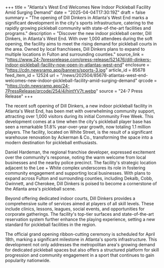 +++
title = "Atlanta's West End Welcomes New Indoor Pickleball Facility Amid Surging Demand"
date = "2025-04-04T17:30:19Z"
draft = false
summary = "The opening of Dill Dinkers in Atlanta's West End marks a significant development in the city's sports infrastructure, catering to the rapidly growing pickleball community with state-of-the-art facilities and programs."
description = "Discover the new indoor pickleball center, Dill Dinkers, in Atlanta's West End. With over 1,000 attendees during the soft opening, the facility aims to meet the rising demand for pickleball courts in the area. Owned by local franchisees, Dill Dinkers plans to expand to multiple locations in Fulton and surrounding counties."
source_link = "https://www.24-7pressrelease.com/press-release/521476/dill-dinkers-indoor-pickleball-facility-now-open-in-atlantas-west-end"
enclosure = "https://cdn.newsramp.app/banners/sports-3.jpg"
article_id = 85678
feed_item_id = 12524
url = "/news/202504/85678-atlantas-west-end-welcomes-new-indoor-pickleball-facility-amid-surging-demand"
qrcode = "https://cdn.newsramp.app/24-7PressRelease/qrcode/254/4/hintYV7t.webp"
source = "24-7 Press Release"
+++

<p>The recent soft opening of Dill Dinkers, a new indoor pickleball facility in Atlanta's West End, has been met with overwhelming community support, attracting over 1,000 visitors during its initial Community Free Week. This development comes at a time when the city's pickleball player base has seen a remarkable 51.8% year-over-year growth, now totaling 1.1 million players. The facility, located on White Street, is the result of a significant warehouse renovation by Ackerman & Co., transforming the space into a modern destination for pickleball enthusiasts.</p><p>Daniel Hardeman, the regional franchise developer, expressed excitement over the community's response, noting the warm welcome from local businesses and the nearby police precinct. The facility's strategic location adjacent to the Lee + White complex underscores its role in fostering community engagement and supporting local businesses. With plans to expand across Fulton and surrounding counties, including Dekalb, Cobb, Gwinnett, and Cherokee, Dill Dinkers is poised to become a cornerstone of the Atlanta area's pickleball scene.</p><p>Beyond offering dedicated indoor courts, Dill Dinkers provides a comprehensive suite of services aimed at players of all skill levels. These include clinics, lessons, leagues, social events, and opportunities for corporate gatherings. The facility's top-tier surfaces and state-of-the-art reservation system further enhance the playing experience, setting a new standard for pickleball facilities in the region.</p><p>The official grand opening ribbon-cutting ceremony is scheduled for April 18th, marking a significant milestone in Atlanta's sports infrastructure. This development not only addresses the metropolitan area's growing demand for dedicated pickleball spaces but also offers a structured platform for skill progression and community engagement in a sport that continues to gain popularity nationwide.</p>
